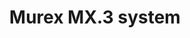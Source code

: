 ---
layout: default
title: Murex MX.3 system
type: expertise
modal-id: 8
icon: mx
alt: 
description:
  -
    title: "Curves calibration."
  -
    title: "Pricing models for all asset classes:"
    subitems:
    - title: Native pricing of vanilla trades.
    - title: Exotics pricing using the MACS (Murex AnalytiCS) library.
  -
    title: "XVA and PFE module:"
    subitems:
    - title: Functional capability.
    - title: Architecture and technical setup.
  -
    title: "Market risk module and MLC (Murex limits control):"
    subitems:
    - title: SA-FRTB.
    - title: SA-CCR.
    - title: ISDA SIMM.
---